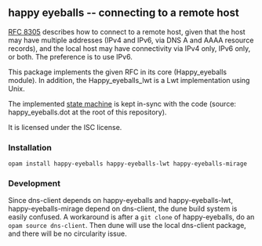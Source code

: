 ## happy eyeballs -- connecting to a remote host

[RFC 8305](https://datatracker.ietf.org/doc/html/rfc8305) describes how to
connect to a remote host, given that the host may have multiple addresses (IPv4
and IPv6, via DNS A and AAAA resource records), and the local host may have
connectivity via IPv4 only, IPv6 only, or both. The preference is to use IPv6.

This package implements the given RFC in its core (Happy_eyeballs module).
In addition, the Happy_eyeballs_lwt is a Lwt implementation using Unix.

The implemented [state machine](https://data.robur.coop/happy_eyeballs.pdf) is
kept in-sync with the code (source: happy_eyeballs.dot at the root of this
repository).

It is licensed under the ISC license.

### Installation

`opam install happy-eyeballs happy-eyeballs-lwt happy-eyeballs-mirage`

### Development

Since dns-client depends on happy-eyeballs and happy-eyeballs-lwt,
happy-eyeballs-mirage depend on dns-client, the dune build system is easily
confused. A workaround is after a `git clone` of happy-eyeballs, do an `opam
source dns-client`. Then dune will use the local dns-client package, and there
will be no circularity issue.

